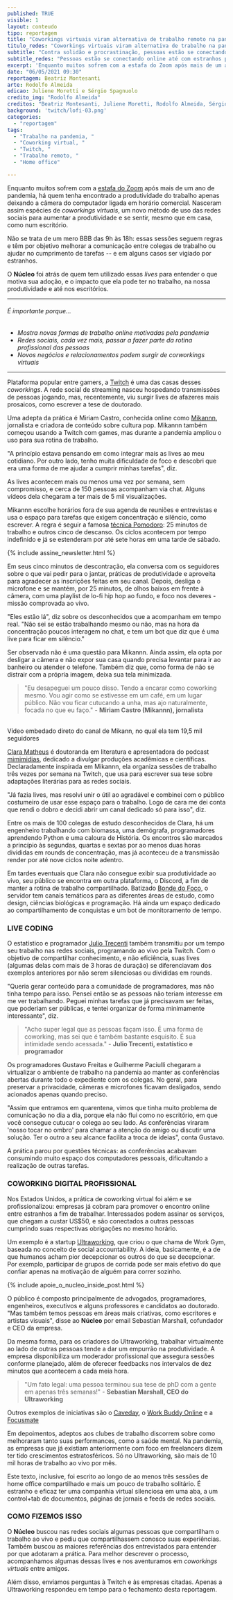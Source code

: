 ```yaml
---
published: TRUE
visible: 1
layout: conteudo
tipo: reportagem
title: "Coworkings virtuais viram alternativa de trabalho remoto na pandemia"
titulo_redes: "Coworkings virtuais viram alternativa de trabalho na pandemia"
subtitle: "Contra solidão e procrastinação, pessoas estão se conectando online até com estranhos para cumprir o expediente de casa"
subtitle_redes: "Pessoas estão se conectando online até com estranhos para cumprir o expediente de casa"
excerpt: 'Enquanto muitos sofrem com a estafa do Zoom após mais de um ano de pandemia, há quem tenha encontrado a produtividade do trabalho apenas deixando a câmera do computador ligada em horário comercial. Nasceram assim espécies de coworkings virtuais, um novo método de usar redes sociais para aumentar a produtividade e se sentir, mesmo que em casa, como se estivesse em um escritório.'
date: "06/05/2021 09:30"
reportagem: Beatriz Montesanti
arte: Rodolfo Almeida
edicao: Juliene Moretti e Sérgio Spagnuolo
credito_img: "Rodolfo Almeida"
creditos: "Beatriz Montesanti, Juliene Moretti, Rodolfo Almeida, Sérgio Spagnuolo"
background: 'twitch/lofi-03.png'
categories:
  - "reportagem"
tags:
  - "Trabalho na pandemia, "
  - "Coworking virtual, "
  - "Twitch, "
  - "Trabalho remoto, "
  - "Home office"

---
```


Enquanto muitos sofrem com a [estafa do Zoom](https://oglobo.globo.com/economia/para-driblar-fadiga-do-zoom-em-tempos-de-home-office-empresas-limitam-reuniao-virtual-24998767) após mais de um ano de pandemia, há quem tenha encontrado a produtividade do trabalho apenas deixando a câmera do computador ligada em horário comercial. Nasceram assim espécies de *coworkings virtuais*, um novo método de uso das redes sociais para aumentar a produtividade e se sentir, mesmo que em casa, como num escritório.

Não se trata de um mero BBB das 9h às 18h: essas sessões seguem regras e têm por objetivo melhorar a comunicação entre colegas de trabalho ou ajudar no cumprimento de tarefas -- e em alguns casos ser vigiado por estranhos.

O **Núcleo** foi atrás de quem tem utilizado essas *lives* para entender o que motiva sua adoção, e o impacto que ela pode ter no trabalho, na nossa produtividade e até nos escritórios.

---

###### É importante porque...

- *Mostra novas formas de trabalho online motivadas pela pandemia*
- *Redes sociais, cada vez mais, passar a fazer parte da rotina profissional das pessoas*
- *Novos negócios e relacionamentos podem surgir de corworkings virtuais*

---

Plataforma popular entre gamers, a [Twitch](https://www.twitch.tv/) é uma das casas desses *coworkings*. A rede social de streaming nasceu hospedando transmissões de pessoas jogando, mas, recentemente, viu surgir lives de afazeres mais prosaicos, como escrever a tese de doutorado.

Uma adepta da prática é Miriam Castro, conhecida online como [Mikannn](https://www.twitch.tv/mikannn), jornalista e criadora de conteúdo sobre cultura pop. Mikannn também começou usando a Twitch com games, mas durante a pandemia ampliou o uso para sua rotina de trabalho.

"A princípio estava pensando em como integrar mais as lives ao meu cotidiano. Por outro lado, tenho muita dificuldade de foco e descobri que era uma forma de me ajudar a cumprir minhas tarefas", diz.

As lives acontecem mais ou menos uma vez por semana, sem compromisso, e cerca de 150 pessoas acompanham via chat. Alguns vídeos dela chegaram a ter mais de 5 mil visualizações.

Mikannn escolhe horários fora de sua agenda de reuniões e entrevistas e usa o espaço para tarefas que exigem concentração e silêncio, como escrever. A regra é seguir a famosa [técnica Pomodoro](https://economia.uol.com.br/empregos-e-carreiras/noticias/redacao/2021/01/18/tecnica-pomodoro-gerenciar-tempo.htm): 25 minutos de trabalho e outros cinco de descanso. Os ciclos acontecem por tempo indefinido e já se estenderam por até sete horas em uma tarde de sábado.

{% include assine_newsletter.html %}

Em seus cinco minutos de descontração, ela conversa com os seguidores sobre o que vai pedir para o jantar, práticas de produtividade e aproveita para agradecer as inscrições feitas em seu canal. Depois, desliga o microfone e se mantém, por 25 minutos, de olhos baixos em frente à câmera, com uma playlist de lo-fi hip hop ao fundo, e foco nos deveres - missão comprovada ao vivo.

"Eles estão lá", diz sobre os desconhecidos que a acompanham em tempo real. "Não sei se estão trabalhando mesmo ou não, mas na hora da concentração poucos interagem no chat, e tem um bot que diz que é uma live para ficar em silêncio."

Ser observada não é uma questão para Mikannn. Ainda assim, ela opta por desligar a câmera e não expor sua casa quando precisa levantar para ir ao banheiro ou atender o telefone. Também diz que, como forma de não se distrair com a própria imagem, deixa sua tela minimizada.

> "Eu desapeguei um pouco disso. Tendo a encarar como coworking mesmo. Vou agir como se estivesse em um café, em um lugar público. Não vou ficar cutucando a unha, mas ajo naturalmente, focada no que eu faço." - **Miriam Castro (Mikannn), jornalista**

<!-- Add a placeholder for the Twitch embed -->
<div id="twitch-embed"></div>

<!-- Load the Twitch embed script -->
<script src="https://player.twitch.tv/js/embed/v1.js"></script>

<!-- Create a Twitch.Player object. This will render within the placeholder div -->
<script type="text/javascript">
  new Twitch.Player("twitch-embed", {
    video: "993720533",
    width: "100%",
    height: 410,
    autoplay: "FALSE"
  });
</script>

<br>
<figcaption>Vídeo embedado direto do canal de Mikann, no qual ela tem 19,5 mil seguidores </figcaption>

[Clara Matheus](https://www.twitch.tv/claramatheus) é doutoranda em literatura e apresentadora do podcast [mimimidias](https://www.youtube.com/channel/UCg0CfiR_iKjBOYgeHps17BA), dedicado a divulgar produções acadêmicas e científicas. Declaradamente inspirada em Mikannn, ela organiza sessões de trabalho três vezes por semana na Twitch, que usa para escrever sua tese sobre adaptações literárias para as redes sociais.

"Já fazia lives, mas resolvi unir o útil ao agradável e combinei com o público costumeiro de usar esse espaço para o trabalho. Logo de cara me dei conta que rendi o dobro e decidi abrir um canal dedicado só para isso", diz.

Entre os mais de 100 colegas de estudo desconhecidos de Clara, há um engenheiro trabalhando com biomassa, uma demógrafa, programadores aprendendo Python e uma caloura de História. Os encontros são marcados a princípio às segundas, quartas e sextas por ao menos duas horas divididas em rounds de concentração, mas já aconteceu de a transmissão render por até nove ciclos noite adentro.

Em tardes eventuais que Clara não consegue exibir sua produtividade ao vivo, seu público se encontra em outra plataforma, o Discord, a fim de manter a rotina de trabalho compartilhado. Batizado [Bonde do Foco](https://discord.com/channels/820728827994701825/822585996989431828), o servidor tem canais temáticos para as diferentes áreas de estudo, como design, ciências biológicas e programação. Há ainda um espaço dedicado ao compartilhamento de conquistas e um bot de monitoramento de tempo.

### LIVE CODING

O estatístico e programador [Julio Trecenti](https://www.twitch.tv/jtrecenti) também transmitiu por um tempo seu trabalho nas redes sociais, programando ao vivo pela Twitch. Com o objetivo de compartilhar conhecimento, e não eficiência, suas lives (algumas delas com mais de 3 horas de duração) se diferenciavam dos exemplos anteriores por não serem silenciosas ou divididas em rounds.

"Queria gerar conteúdo para a comunidade de programadores, mas não tinha tempo para isso. Pensei então se as pessoas não teriam interesse em me ver trabalhando. Peguei minhas tarefas que já precisavam ser feitas, que poderiam ser públicas, e tentei organizar de forma minimamente interessante", diz.

> "Acho super legal que as pessoas façam isso. É uma forma de coworking, mas sei que é também bastante esquisito. É sua intimidade sendo acessada." - **Julio Trecenti, estatístico e programador**

Os programadores Gustavo Freitas e Guilherme Paciulli chegaram a virtualizar o ambiente de trabalho na pandemia ao manter as conferências abertas durante todo o expediente com os colegas. No geral, para preservar a privacidade, câmeras e microfones ficavam desligados, sendo acionados apenas quando preciso.

"Assim que entramos em quarentena, vimos que tinha muito problema de comunicação no dia a dia, porque ela não flui como no escritório, em que você consegue cutucar o colega ao seu lado. As conferências viraram 'nosso tocar no ombro' para chamar a atenção do amigo ou discutir uma solução. Ter o outro a seu alcance facilita a troca de ideias", conta Gustavo.

A prática parou por questões técnicas: as conferências acabavam consumindo muito espaço dos computadores pessoais, dificultando a realização de outras tarefas.

### COWORKING DIGITAL PROFISSIONAL

Nos Estados Unidos, a prática de coworking virtual foi além e se profissionalizou: empresas já cobram para promover o encontro online entre estranhos a fim de trabalhar. Interessados podem assinar os serviços, que chegam a custar US$50, e são conectados a outras pessoas cumprindo suas respectivas obrigações no mesmo horário.

Um exemplo é a startup [Ultraworking](https://www.ultraworking.com/contact), que criou o que chama de Work Gym, baseada no conceito de social accountability. A ideia, basicamente, é a de que humanos acham pior decepcionar os outros do que se decepcionar. Por exemplo, participar de grupos de corrida pode ser mais efetivo do que confiar apenas na motivação de alguém para correr sozinho.

{% include apoie_o_nucleo_inside_post.html %}

O público é composto principalmente de advogados, programadores, engenheiros, executivos e alguns professores e candidatos ao doutorado. "Mas também temos pessoas em áreas mais criativas, como escritores e artistas visuais", disse ao **Núcleo** por email Sebastian Marshall, cofundador e CEO da empresa.

Da mesma forma, para os criadores do Ultraworking, trabalhar virtualmente ao lado de outras pessoas tende a dar um empurrão na produtividade. A empresa disponibiliza um moderador profissional que assegura sessões conforme planejado, além de oferecer feedbacks nos intervalos de dez minutos que acontecem a cada meia hora.

> "Um fato legal: uma pessoa terminou sua tese de phD com a gente em apenas três semanas!" - **Sebastian Marshall, CEO do Ultraworking**

Outros exemplos de iniciativas são o [Caveday](https://www.caveday.org/), o [Work Buddy Online](https://workbuddiesonline.com/) e a [Focusmate](https://www.focusmate.com/)

Em depoimentos, adeptos aos clubes de trabalho discorrem sobre como melhoraram tanto suas performances, como a saúde mental. Na pandemia, as empresas que já existiam anteriormente com foco em freelancers dizem ter tido crescimentos estratosféricos. Só no Ultraworking, são mais de 10 mil horas de trabalho ao vivo por mês.

Este texto, inclusive, foi escrito ao longo de ao menos três sessões de home office compartilhado e mais um pouco de trabalho solitário. É estranho e eficaz ter uma companhia virtual silenciosa em uma aba, a um control+tab de documentos, páginas de jornais e feeds de redes sociais.

### COMO FIZEMOS ISSO

O **Núcleo** buscou nas redes sociais algumas pessoas que compartilham o trabalho ao vivo e pediu que compartilhassem conosco suas experiências. Também buscou as maiores referências dos entrevistados para entender por que adotaram a prática. Para melhor descrever o processo, acompanhamos algumas dessas lives e nos aventuramos em *coworkings virtuais* entre amigos.

Além disso, enviamos perguntas à Twitch e às empresas citadas. Apenas a Ultraworking respondeu em tempo para o fechamento desta reportagem.
